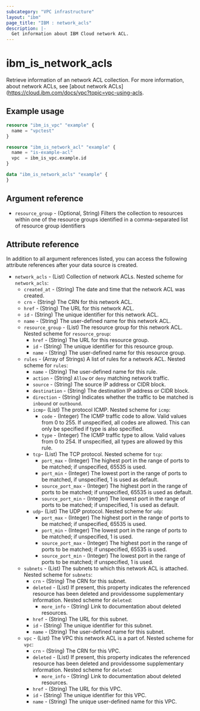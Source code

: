 ```yaml
---
subcategory: "VPC infrastructure"
layout: "ibm"
page_title: "IBM : network_acls"
description: |-
  Get information about IBM Cloud network ACL.
---
```


# ibm_is_network_acls
Retrieve information of an network ACL collection. For more information, about network ACLs, see [about network ACLs](https://cloud.ibm.com/docs/vpc?topic=vpc-using-acls.

## Example usage

```terraform
resource "ibm_is_vpc" "example" {
  name = "vpctest"
}

resource "ibm_is_network_acl" "example" {
  name = "is-example-acl"
  vpc  = ibm_is_vpc.example.id
}  

data "ibm_is_network_acls" "example" {
}
```

## Argument reference

- `resource_group` - (Optional, String) Filters the collection to resources within one of the resource groups identified in a comma-separated list of resource group identifiers

## Attribute reference

In addition to all argument references listed, you can access the following attribute references after your data source is created.

- `network_acls` - (List) Collection of network ACLs.
  Nested scheme for `network_acls`:
  - `created_at` - (String) The date and time that the network ACL was created.
  - `crn` - (String) The CRN for this network ACL.
  - `href` - (String) The URL for this network ACL.
  - `id` - (String) The unique identifier for this network ACL.
  - `name` - (String) The user-defined name for this network ACL.
  - `resource_group` - (List) The resource group for this network ACL.
  	Nested scheme for `resource_group`:
  	- `href` - (String) The URL for this resource group.
  	- `id` - (String) The unique identifier for this resource group.
  	- `name` - (String) The user-defined name for this resource group.
  - `rules` - (Array of Strings) A list of rules for a network ACL.
    Nested scheme for `rules`:
	- `name` - (String) The user-defined name for this rule.
  	- `action` - (String)  `Allow` or `deny` matching network traffic.
  	- `source` - (String) The source IP address or CIDR block.
  	- `destination` - (String) The destination IP address or CIDR block.
  	- `direction` - (String) Indicates whether the traffic to be matched is `inbound` or `outbound`.
  	- `icmp`- (List) The protocol ICMP.
   	  Nested scheme for `icmp`:
	  - `code` - (Integer) The ICMP traffic code to allow. Valid values from 0 to 255. If unspecified, all codes are allowed. This can only be specified if type is also specified.
   	  - `type` - (Integer) The ICMP traffic type to allow. Valid values from 0 to 254. If unspecified, all types are allowed by this rule.
   	- `tcp`- (List) The TCP protocol.
  	  Nested scheme for `tcp`:
	  - `port_max` - (Integer) The highest port in the range of ports to be matched; if unspecified, 65535 is used.
  	  - `port_min` - (Integer) The lowest port in the range of ports to be matched, if unspecified, 1 is used as default.
  	  - `source_port_max` - (Integer) The highest port in the range of ports to be matched; if unspecified, 65535 is used as default.
  	  - `source_port_min` - (Integer) The lowest port in the range of ports to be matched; if unspecified, 1 is used as default.
  	- `udp`- (List) The UDP protocol.
	  Nested scheme for `udp`:
	  - `port_max` - (Integer) The highest port in the range of ports to be matched; if unspecified, 65535 is used.
  	  - `port_min` - (Integer) The lowest port in the range of ports to be matched; if unspecified, 1 is used.
  	  - `source_port_max` - (Integer) The highest port in the range of ports to be matched; if unspecified, 65535 is used.
  	  - `source_port_min` - (Integer) The lowest port in the range of ports to be matched; if unspecified, 1 is used.
  - `subnets` - (List) The subnets to which this network ACL is attached.
  	Nested scheme for `subnets`:
  	- `crn` - (String) The CRN for this subnet.
  	- `deleted` - (List) If present, this property indicates the referenced resource has been deleted and providessome supplementary information.
  		Nested scheme for `deleted`:
  		- `more_info` - (String) Link to documentation about deleted resources.
  	- `href` - (String) The URL for this subnet.
  	- `id` - (String) The unique identifier for this subnet.
  	- `name` - (String) The user-defined name for this subnet.
  - `vpc` - (List) The VPC this network ACL is a part of.
  	Nested scheme for `vpc`:
  	- `crn` - (String) The CRN for this VPC.
  	- `deleted` - (List) If present, this property indicates the referenced resource has been deleted and providessome supplementary information.
  		Nested scheme for `deleted`:
  		- `more_info` - (String) Link to documentation about deleted resources.
  	- `href` - (String) The URL for this VPC.
  	- `id` - (String) The unique identifier for this VPC.
  	- `name` - (String) The unique user-defined name for this VPC.

